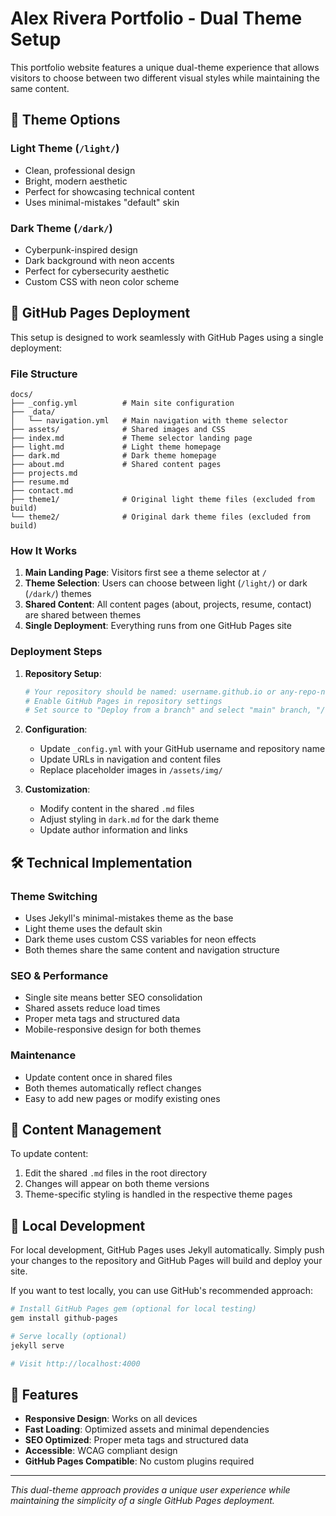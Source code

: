# Alex Rivera Portfolio - Dual Theme Setup

This portfolio website features a unique dual-theme experience that allows visitors to choose between two different visual styles while maintaining the same content.

## 🎨 Theme Options

### Light Theme (`/light/`)
- Clean, professional design
- Bright, modern aesthetic
- Perfect for showcasing technical content
- Uses minimal-mistakes "default" skin

### Dark Theme (`/dark/`)
- Cyberpunk-inspired design
- Dark background with neon accents
- Perfect for cybersecurity aesthetic
- Custom CSS with neon color scheme

## 🚀 GitHub Pages Deployment

This setup is designed to work seamlessly with GitHub Pages using a single deployment:

### File Structure
```
docs/
├── _config.yml          # Main site configuration
├── _data/
│   └── navigation.yml   # Main navigation with theme selector
├── assets/              # Shared images and CSS
├── index.md             # Theme selector landing page
├── light.md             # Light theme homepage
├── dark.md              # Dark theme homepage
├── about.md             # Shared content pages
├── projects.md
├── resume.md
├── contact.md
├── theme1/              # Original light theme files (excluded from build)
└── theme2/              # Original dark theme files (excluded from build)
```

### How It Works

1. **Main Landing Page**: Visitors first see a theme selector at `/`
2. **Theme Selection**: Users can choose between light (`/light/`) or dark (`/dark/`) themes
3. **Shared Content**: All content pages (about, projects, resume, contact) are shared between themes
4. **Single Deployment**: Everything runs from one GitHub Pages site

### Deployment Steps

1. **Repository Setup**:
   ```bash
   # Your repository should be named: username.github.io or any-repo-name
   # Enable GitHub Pages in repository settings
   # Set source to "Deploy from a branch" and select "main" branch, "/docs" folder
   ```

2. **Configuration**:
   - Update `_config.yml` with your GitHub username and repository name
   - Update URLs in navigation and content files
   - Replace placeholder images in `/assets/img/`

3. **Customization**:
   - Modify content in the shared `.md` files
   - Adjust styling in `dark.md` for the dark theme
   - Update author information and links

## 🛠️ Technical Implementation

### Theme Switching
- Uses Jekyll's minimal-mistakes theme as the base
- Light theme uses the default skin
- Dark theme uses custom CSS variables for neon effects
- Both themes share the same content and navigation structure

### SEO & Performance
- Single site means better SEO consolidation
- Shared assets reduce load times
- Proper meta tags and structured data
- Mobile-responsive design for both themes

### Maintenance
- Update content once in shared files
- Both themes automatically reflect changes
- Easy to add new pages or modify existing ones

## 📝 Content Management

To update content:
1. Edit the shared `.md` files in the root directory
2. Changes will appear on both theme versions
3. Theme-specific styling is handled in the respective theme pages

## 🔧 Local Development

For local development, GitHub Pages uses Jekyll automatically. Simply push your changes to the repository and GitHub Pages will build and deploy your site.

If you want to test locally, you can use GitHub's recommended approach:
```bash
# Install GitHub Pages gem (optional for local testing)
gem install github-pages

# Serve locally (optional)
jekyll serve

# Visit http://localhost:4000
```

## 📱 Features

- **Responsive Design**: Works on all devices
- **Fast Loading**: Optimized assets and minimal dependencies
- **SEO Optimized**: Proper meta tags and structured data
- **Accessible**: WCAG compliant design
- **GitHub Pages Compatible**: No custom plugins required

---

*This dual-theme approach provides a unique user experience while maintaining the simplicity of a single GitHub Pages deployment.*